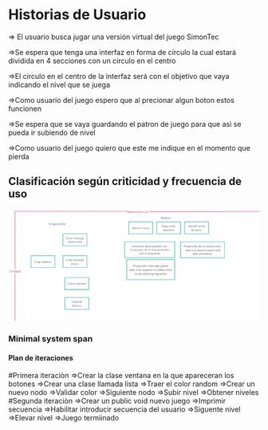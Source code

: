 # Historias de Usuario
 ⇒ El usuario busca jugar una versión virtual del juego SimonTec
 
 ⇒Se espera que tenga una interfaz en forma de círculo la cual estará  dividida en 4 secciones con un círculo en el centro
 
 ⇒El circulo en el centro de la interfaz será con el objetivo que vaya indicando el nivel que se juega
 
 ⇒Como usuario del juego espero que al precionar algun boton estos funcionen
 
 ⇒Se espera que se vaya guardando el patron de juego para que asì se pueda ir subiendo de nivel
 
 ⇒Como usuario del juego quiero que este me indique en el momento que pierda
 

## Clasificación según criticidad y frecuencia de uso
![imagen1 (1)](imagen1%20(1).png)


### Minimal system span


#### Plan de iteraciones
#Primera iteraciòn
⇒Crear la clase ventana en la que apareceran los botones
⇒Crear una clase llamada lista
  ⇒Traer el color random
  ⇒Crear un nuevo nodo
  ⇒Validar color
  ⇒Siguiente nodo
  ⇒Subir nivel
  ⇒Obtener niveles
#Segunda iteraciòn 
⇒Crear un public void nuevo juego
⇒Imprimir secuencia 
⇒Habilitar introducir secuencia del usuario
⇒Siguente nivel
⇒Elevar nivel 
⇒Juego termiinado
